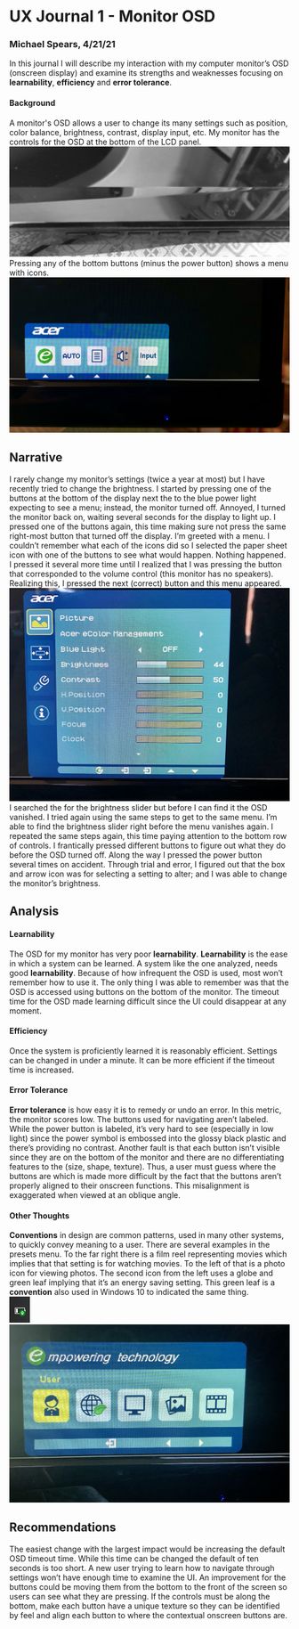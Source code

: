 # UX Journal 1 - Monitor OSD

### Michael Spears, 4/21/21
In this journal I will describe my interaction with my computer monitor’s OSD (onscreen display) and examine its strengths and weaknesses focusing on **learnability**, **efficiency** and **error tolerance**.
#### Background
A monitor's OSD allows a user to change its many settings such as position, color balance, brightness, contrast, display input, etc. My monitor has the controls for the OSD at the bottom of the LCD panel. <br>
![OSD Buttons](../assets/OSD_buttons.jpg) <br>
Pressing any of the bottom buttons (minus the power button) shows a menu with icons. <br>
![OSD Main Menu](../assets/OSD_main.jpg)
## Narrative
I rarely change my monitor’s settings (twice a year at most) but I have recently tried to change the brightness. I started by pressing one of the buttons at the bottom of the display next the to the blue power light expecting to see a menu; instead, the monitor turned off. Annoyed, I turned the monitor back on, waiting several seconds for the display to light up. I pressed one of the buttons again, this time making sure not press the same right-most button that turned off the display. I’m greeted with a menu. I couldn’t remember what each of the icons did so I selected the paper sheet icon with one of the buttons to see what would happen. Nothing happened. I pressed it several more time until I realized that I was pressing the button that corresponded to the volume control (this monitor has no speakers). Realizing this, I pressed the next (correct) button and this menu appeared. <br>
![OSD Settings](../assets/OSD_settings.jpg) <br>
I searched the for the brightness slider but before I can find it the OSD vanished. I tried again using the same steps to get to the same menu. I’m able to find the brightness slider right before the menu vanishes again. I repeated the same steps again, this time paying attention to the bottom row of controls. I frantically pressed different buttons to figure out what they do before the OSD turned off. Along the way I pressed the power button several times on accident. Through trial and error, I figured out that the box and arrow icon was for selecting a setting to alter; and I was able to change the monitor’s brightness.
## Analysis

#### **Learnability**
The OSD for my monitor has very poor **learnability**. **Learnability** is the ease in which a system can be learned. A system like the one analyzed, needs good **learnability**. Because of how infrequent the OSD is used, most won’t remember how to use it. The only thing I was able to remember was that the OSD is accessed using buttons on the bottom of the monitor. The timeout time for the OSD made learning difficult since the UI could disappear at any moment.

#### **Efficiency**
Once the system is proficiently learned it is reasonably efficient. Settings can be changed in under a minute. It can be more efficient if the timeout time is increased.

#### **Error Tolerance**
**Error tolerance** is how easy it is to remedy or undo an error. In this metric, the monitor scores low. The buttons used for navigating aren’t labeled. While the power button is labeled, it’s very hard to see (especially in low light) since the power symbol is embossed into the glossy black plastic and there’s providing no contrast. Another fault is that each button isn’t visible since they are on the bottom of the monitor and there are no differentiating features to the (size, shape, texture). Thus, a user must guess where the buttons are which is made more difficult by the fact that the buttons aren’t properly aligned to their onscreen functions. This misalignment is exaggerated when viewed at an oblique angle.

#### Other Thoughts
**Conventions** in design are common patterns, used in many other systems, to quickly convey meaning to a user. There are several examples in the presets menu. To the far right there is a film reel representing movies which implies that that setting is for watching movies. To the left of that is a photo icon for viewing photos. The second icon from the left uses a globe and green leaf implying that it’s an energy saving setting. This green leaf is a **convention** also used in Windows 10 to indicated the same thing. <br>
![Windows 10 battery icon](../assets/windows10.jpg) <br>
![OSD Presets Menu](../assets/OSD_presets.jpg)

## Recommendations
The easiest change with the largest impact would be increasing the default OSD timeout time. While this time can be changed the default of ten seconds is too short. A new user trying to learn how to navigate through settings won’t have enough time to examine the UI. An improvement for the buttons could be moving them from the bottom to the front of the screen so users can see what they are pressing. If the controls must be along the bottom, make each button have a unique texture so they can be identified by feel and align each button to where the contextual onscreen buttons are.
